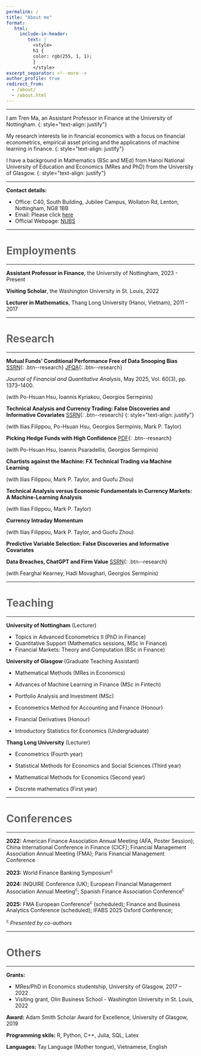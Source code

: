 ```yaml
---
permalink: /
title: "About me"
format: 
   html:
     include-in-header: 
        text: |
          <style>
          h1 {
          color: rgb(255, 1, 1);
          }
          </style>
excerpt_separator: <!--more-->
author_profile: true
redirect_from: 
  - /about/
  - /about.html
---
```


---

I am Tren Ma, an Assistant Professor in Finance at the University of Nottingham. 
{: style="text-align: justify"}

My research interests lie in financial economics with a focus on financial econometrics, empirical asset pricing and the applications of machine learning in finance. 
{: style="text-align: justify"}

I have a background in Mathematics (BSc and MEd) from Hanoi National University of Education and Economics (MRes and PhD) from the University of Glasgow.
{: style="text-align: justify"}

---

**Contact details:**

* Office: C40, South Building, Jubilee Campus, Wollaton Rd, Lenton, Nottingham, NG8 1BB
* Email: Please click [here](mailto:Tren.Ma@nottingham.ac.uk)
* Official Webpage: [NUBS](https://www.nottingham.ac.uk/business/people/liztm.phtml)

---

<span style="color:dimgray"> Employments </span> 
======
---
**Assistant Professor in Finance**, the University of Nottingham, 2023 - Present

**Visiting Scholar**, the Washington University in St. Louis, 2022

**Lecturer in Mathematics**, Thang Long University (Hanoi, Vietnam), 2011 - 2017

---

<span style="color:dimgray"> Research </span> 
======
---

**Mutual Funds’ Conditional Performance Free of Data Snooping Bias** [SSRN](https://papers.ssrn.com/sol3/papers.cfm?abstract_id=3737456){: .btn--research} [JFQA](https://www.cambridge.org/core/journals/journal-of-financial-and-quantitative-analysis/article/abs/mutual-funds-conditional-performance-free-of-data-snooping-bias/2B3C1D03EF5A90FC2E021D7EB544569A){: .btn--research}

*Journal of Financial and Quantitative Analysis*, May 2025, Vol. 60(3), pp. 1373–1400.

(with Po-Hsuan Hsu, Ioannis Kyriakou, Georgios Sermpinis)

**Technical Analysis and Currency Trading: False Discoveries and Informative Covariates** [SSRN](https://papers.ssrn.com/sol3/papers.cfm?abstract_id=4716505){: .btn--research}
{: style="text-align: justify"}

(with Ilias Filippou, Po-Hsuan Hsu, Georgios Sermpinis, Mark P. Taylor)


**Picking Hedge Funds with High Confidence** [PDF](/files/pdf/Picking_Hedge_Funds_with_High_Confidence.pdf){: .btn--research} 

(with Po-Hsuan Hsu, Ioannis Psaradellis, Georgios Sermpinis)


**Chartists against the Machine: FX Technical Trading via Machine Learning**

(with Ilias Filippou, Mark P. Taylor, and Guofu Zhou)


**Technical Analysis versus Economic Fundamentals in Currency Markets: A Machine-Learning Analysis**

(with Ilias Filippou, Mark P. Taylor)


**Currency Intraday Momentum**

(with Ilias Filippou, Mark P. Taylor, and Guofu Zhou)


**Predictive Variable Selection: False Discoveries and Informative Covariates**


**Data Breaches, ChatGPT and Firm Value** [SSRN](https://papers.ssrn.com/sol3/papers.cfm?abstract_id=5068625){: .btn--research}


(with Fearghal Kearney, Hadi Movaghari, Georgios Sermpinis)


---

<span style="color:dimgray"> Teaching </span> 
=====
---

**University of Nottingham** (Lecturer)

   * Topics in Advanced Econometrics II (PhD in Finance)
   * Quantitative Support (Mathematics sessions, MSc in Finance) 
   * Financial Markets: Theory and Computation (BSc in Finance)

**University of Glasgow** (Graduate Teaching Assistant)

  * Mathematical Methods (MRes in Economics)

  * Advances of Machine Learning in Finance (MSc in Fintech)

  * Portfolio Analysis and Investment (MSc)

  * Econometrics Method for Accounting and Finance (Honour)

  * Financial Derivatives (Honour)

  * Introductory Statistics for Economics (Undergraduate)
  
**Thang Long University** (Lecturer)

  *   Econometrics (Fourth year)

  *   Statistical Methods for Economics and Social Sciences (Third year)

  *   Mathematical Methods for Economics (Second year)

  *   Discrete mathematics (First year)

---

<span style="color:dimgray"> Conferences </span> 
=====
---
**2022:**  American Finance Association Annual Meeting (AFA, Poster Session);  China International Conference in Finance (CICF); Financial Management Association Annual Meeting (FMA); Paris Financial Management Conference

**2023:** World Finance Banking Symposium<sup>c</sup>

**2024:** INQUIRE Conference (UK); European Financial Management Association Annual Meeting<sup>c</sup>; Spanish Finance Association Conference<sup>c</sup>

**2025:** FMA European Conference<sup>c</sup> (scheduled); Finance and Business Analytics Conference (scheduled); IFABS 2025 Oxford Conference;

<sup>c</sup> *Presented by co-authors*

---

<span style="color:dimgray"> Others </span> 
=====
---

**Grants:**
  * MRes/PhD in Economics studentship, University of Glasgow, 2017 – 2022
  * Visiting grant, Olin Business School - Washington University in St. Louis, 2022
    
**Award:** Adam Smith Scholar Award for Excellence, University of Glasgow, 2019

**Programming skils:** R, Python, C++, Julia, SQL, Latex

**Languages:** Tay Language (Mother tongue), Vietnamese, English
